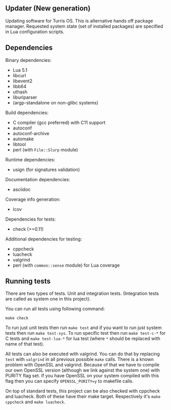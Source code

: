 Updater (New generation)
------------------------
Updating software for Turris OS. This is alternative hands off package manager.
Requested system state (set of installed packages) are specified in Lua
configuration scripts.

Dependencies
------------
Binary dependencies:
* Lua 5.1
* libcurl
* libevent2
* libb64
* uthash
* liburiparser
* (argp-standalone on non-glibc systems)

Build dependencies:
* C compiler (gcc preferred) with C11 support
* autoconf
* autoconf-archive
* automake
* libtool
* perl (with `File::Slurp` module)

Runtime dependencies:
* usign (for signatures validation)

Documentation dependencies:
* asciidoc

Coverage info generation:
* lcov

Dependencies for tests:
* check (>=0.11)

Additional dependencies for testing:
* cppcheck
* luacheck
* valgrind
* perl (with `common::sense` module) for Lua coverage

Running tests
-------------
There are two types of tests. Unit and integration tests. (Integration tests are
called as system one in this project).

You can run all tests using following command:
```
make check
```

To run just unit tests then run `make test` and if you want to run just system
tests then run `make test-sys`. To run specific test then run `make test-c-*` for
C tests and `make test-lua-*` for lua test (where `*` should be replaced with name
of that test).

All tests can also be executed with valgrind. You can do that by replacing `test`
with `valgrind` in all previous possible `make` calls.
There is a known problem with OpenSSL and valgrind. Because of that we have to
compile our own OpenSSL version (although we link against the system one) with PURITY
flag set. If you have OpenSSL on your system compiled with this flag then you can
specify `OPENSSL_PURITY=y` to makefile calls.

On top of standard tests, this project can be also checked with cppcheck and
luacheck. Both of these have their make target. Respectively it's `make cppcheck`
and `make luacheck`.
